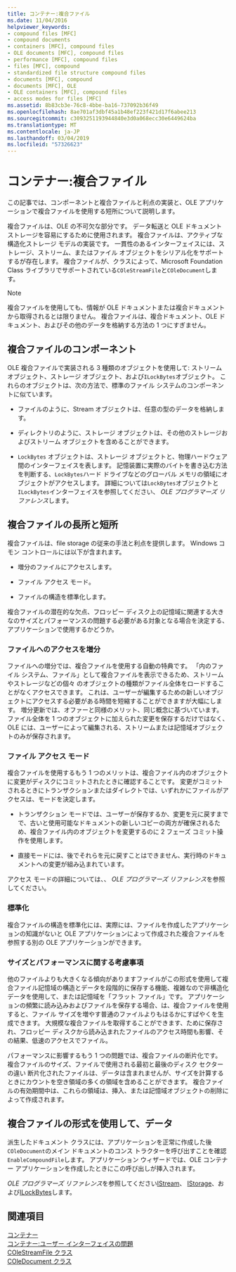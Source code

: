 ```yaml
---
title: コンテナー:複合ファイル
ms.date: 11/04/2016
helpviewer_keywords:
- compound files [MFC]
- compound documents
- containers [MFC], compound files
- OLE documents [MFC], compound files
- performance [MFC], compound files
- files [MFC], compound
- standardized file structure compound files
- documents [MFC], compound
- documents [MFC], OLE
- OLE containers [MFC], compound files
- access modes for files [MFC]
ms.assetid: 8b83cb3e-76c8-4bbe-ba16-737092b36f49
ms.openlocfilehash: 8ae701af3dbf45a1b48ef223f421d17f6abee213
ms.sourcegitcommit: c3093251193944840e3d0a068ecc30e6449624ba
ms.translationtype: MT
ms.contentlocale: ja-JP
ms.lasthandoff: 03/04/2019
ms.locfileid: "57326623"
---
```

# <a name="containers-compound-files"></a>コンテナー:複合ファイル

この記事では、コンポーネントと複合ファイルと利点の実装と、OLE アプリケーションで複合ファイルを使用する短所について説明します。

複合ファイルは、OLE の不可欠な部分です。 データ転送と OLE ドキュメント ストレージを容易にするために使用されます。 複合ファイルは、アクティブな構造化ストレージ モデルの実装です。 一貫性のあるインターフェイスには、ストレージ、ストリーム、またはファイル オブジェクトをシリアル化をサポートするが存在します。 複合ファイルが、クラスによって、Microsoft Foundation Class ライブラリでサポートされている`COleStreamFile`と`COleDocument`します。

> [!NOTE]
>  複合ファイルを使用しても、情報が OLE ドキュメントまたは複合ドキュメントから取得されるとは限りません。 複合ファイルは、複合ドキュメント、OLE ドキュメント、およびその他のデータを格納する方法の 1 つにすぎません。

##  <a name="_core_components_of_a_compound_file"></a> 複合ファイルのコンポーネント

OLE 複合ファイルで実装される 3 種類のオブジェクトを使用して: ストリーム オブジェクト、ストレージ オブジェクト、および`ILockBytes`オブジェクト。 これらのオブジェクトは、次の方法で、標準のファイル システムのコンポーネントに似ています。

- ファイルのように、Stream オブジェクトは、任意の型のデータを格納します。

- ディレクトリのように、ストレージ オブジェクトは、その他のストレージおよびストリーム オブジェクトを含めることができます。

- `LockBytes` オブジェクトは、ストレージ オブジェクトと、物理ハードウェア間のインターフェイスを表します。 記憶装置に実際のバイトを書き込む方法を判断する、`LockBytes`ハード ドライブなどのグローバル メモリの領域にオブジェクトがアクセスします。 詳細については`LockBytes`オブジェクトと`ILockBytes`インターフェイスを参照してください、 *OLE プログラマーズ リファレンス*します。

##  <a name="_core_advantages_and_disadvantages_of_compound_files"></a> 複合ファイルの長所と短所

複合ファイルは、file storage の従来の手法と利点を提供します。 Windows コモン コントロールには以下が含まれます。

- 増分のファイルにアクセスします。

- ファイル アクセス モード。

- ファイルの構造を標準化します。

複合ファイルの潜在的な欠点、フロッピー ディスク上の記憶域に関連する大きなのサイズとパフォーマンスの問題する必要がある対象となる場合を決定する、アプリケーションで使用するかどうか。

###  <a name="_core_incremental_access_to_files"></a> ファイルへのアクセスを増分

ファイルへの増分では、複合ファイルを使用する自動の特典です。 「内のファイル システム、ファイル」として複合ファイルを表示できるため、ストリームやストレージなどの個々 のオブジェクトの種類がファイル全体をロードすることがなくアクセスできます。 これは、ユーザーが編集するための新しいオブジェクトにアクセスする必要がある時間を短縮することができますが大幅にします。 増分更新では、オファーと同様のメリット、同じ概念に基づいています。 ファイル全体を 1 つのオブジェクトに加えられた変更を保存するだけではなく、OLE には、ユーザーによって編集される、ストリームまたは記憶域オブジェクトのみが保存されます。

###  <a name="_core_file_access_modes"></a> ファイル アクセス モード

複合ファイルを使用するもう 1 つのメリットは、複合ファイル内のオブジェクトに変更がディスクにコミットされたときに確認することです。 変更がコミットされるときにトランザクションまたはダイレクトでは、いずれかにファイルがアクセスは、モードを決定します。

- トランザクション モードでは、ユーザーが保存するか、変更を元に戻すまでで、古いと使用可能なドキュメントの新しいコピーの両方が確保されるため、複合ファイル内のオブジェクトを変更するのに 2 フェーズ コミット操作を使用します。

- 直接モードには、後でそれらを元に戻すことはできません、実行時のドキュメントへの変更が組み込まれています。

アクセス モードの詳細については、、 *OLE プログラマーズ リファレンス*を参照してください。

###  <a name="_core_standardization"></a> 標準化

複合ファイルの構造を標準化には、実際には、ファイルを作成したアプリケーションの知識がないと OLE アプリケーションによって作成された複合ファイルを参照する別の OLE アプリケーションができます。

###  <a name="_core_size_and_performance_considerations"></a> サイズとパフォーマンスに関する考慮事項

他のファイルよりも大きくなる傾向がありますファイルがこの形式を使用して複合ファイル記憶域の構造とデータを段階的に保存する機能、複雑なので非構造化データを使用して、または記憶域を「フラット ファイル」です。 アプリケーションの頻繁に読み込みおよびファイルを保存する場合、は、複合ファイルを使用すると、ファイル サイズを増やす普通のファイルよりもはるかにすばやくを生成できます。 大規模な複合ファイルを取得することができます、ために保存され、フロッピー ディスクから読み込まれたファイルのアクセス時間も影響、その結果、低速のアクセスでファイル。

パフォーマンスに影響するもう 1 つの問題では、複合ファイルの断片化です。 複合ファイルのサイズ、ファイルで使用される最初と最後のディスク セクターの違い 断片化されたファイルは、データは含まれませんが、サイズを計算するときにカウントを空き領域の多くの領域を含めることができます。 複合ファイルの有効期間中は、これらの領域は、挿入、または記憶域オブジェクトの削除によって作成されます。

##  <a name="_core_using_compound_files_format_for_your_data"></a> 複合ファイルの形式を使用して、データ

派生したドキュメント クラスには、アプリケーションを正常に作成した後`COleDocument`のメイン ドキュメントのコンス トラクターを呼び出すことを確認`EnableCompoundFile`します。 アプリケーション ウィザードでは、OLE コンテナー アプリケーションを作成したときにこの呼び出しが挿入されます。

*OLE プログラマーズ リファレンス*を参照してください[IStream](/windows/desktop/api/objidl/nn-objidl-istream)、 [IStorage](/windows/desktop/api/objidl/nn-objidl-istorage)、および[ILockBytes](/windows/desktop/api/objidl/nn-objidl-ilockbytes)します。

## <a name="see-also"></a>関連項目

[コンテナー](../mfc/containers.md)<br/>
[コンテナー:ユーザー インターフェイスの問題](../mfc/containers-user-interface-issues.md)<br/>
[COleStreamFile クラス](../mfc/reference/colestreamfile-class.md)<br/>
[COleDocument クラス](../mfc/reference/coledocument-class.md)
